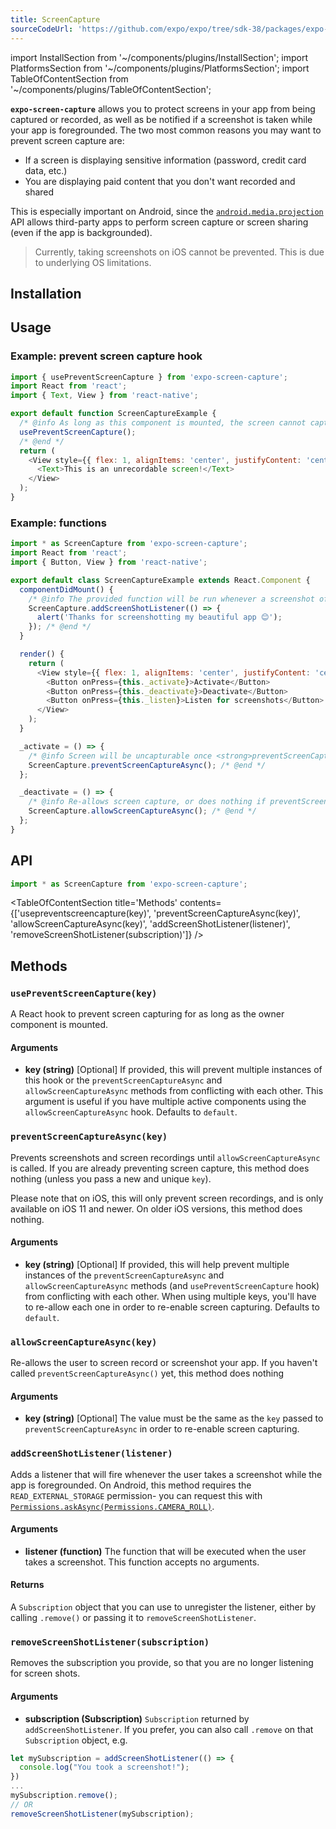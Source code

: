 ```yaml
---
title: ScreenCapture
sourceCodeUrl: 'https://github.com/expo/expo/tree/sdk-38/packages/expo-screen-capture'
---
```


import InstallSection from '~/components/plugins/InstallSection';
import PlatformsSection from '~/components/plugins/PlatformsSection';
import TableOfContentSection from '~/components/plugins/TableOfContentSection';

**`expo-screen-capture`** allows you to protect screens in your app from being captured or recorded, as well as be notified if a screenshot is taken while your app is foregrounded. The two most common reasons you may want to prevent screen capture are:

- If a screen is displaying sensitive information (password, credit card data, etc.)
- You are displaying paid content that you don't want recorded and shared

This is especially important on Android, since the [`android.media.projection`](https://developer.android.com/about/versions/android-5.0.html#ScreenCapture) API allows third-party apps to perform screen capture or screen sharing (even if the app is backgrounded).

> Currently, taking screenshots on iOS cannot be prevented. This is due to underlying OS limitations.

<PlatformsSection android emulator ios simulator />

## Installation

<InstallSection packageName="expo-screen-capture" />

## Usage

### Example: prevent screen capture hook

```javascript
import { usePreventScreenCapture } from 'expo-screen-capture';
import React from 'react';
import { Text, View } from 'react-native';

export default function ScreenCaptureExample {
  /* @info As long as this component is mounted, the screen cannot captured */
  usePreventScreenCapture();
  /* @end */
  return (
    <View style={{ flex: 1, alignItems: 'center', justifyContent: 'center' }}>
      <Text>This is an unrecordable screen!</Text>
    </View>
  );
}
```

### Example: functions

```javascript
import * as ScreenCapture from 'expo-screen-capture';
import React from 'react';
import { Button, View } from 'react-native';

export default class ScreenCaptureExample extends React.Component {
  componentDidMount() {
    /* @info The provided function will be run whenever a screenshot of your app is taken. */
    ScreenCapture.addScreenShotListener(() => {
      alert('Thanks for screenshotting my beautiful app 😊');
    }); /* @end */
  }

  render() {
    return (
      <View style={{ flex: 1, alignItems: 'center', justifyContent: 'center' }}>
        <Button onPress={this._activate}>Activate</Button>
        <Button onPress={this._deactivate}>Deactivate</Button>
        <Button onPress={this._listen}>Listen for screenshots</Button>
      </View>
    );
  }

  _activate = () => {
    /* @info Screen will be uncapturable once <strong>preventScreenCaptureAsync()</strong> is called. */
    ScreenCapture.preventScreenCaptureAsync(); /* @end */
  };

  _deactivate = () => {
    /* @info Re-allows screen capture, or does nothing if preventScreenCaptureAsync() was never called. */
    ScreenCapture.allowScreenCaptureAsync(); /* @end */
  };
}
```

## API

```js
import * as ScreenCapture from 'expo-screen-capture';
```

<TableOfContentSection title='Methods' contents={['usepreventscreencapture(key)', 'preventScreenCaptureAsync(key)', 'allowScreenCaptureAsync(key)', 'addScreenShotListener(listener)', 'removeScreenShotListener(subscription)']} />

## Methods

### `usePreventScreenCapture(key)`

A React hook to prevent screen capturing for as long as the owner component is mounted.

#### Arguments

- **key (string)** [Optional] If provided, this will prevent multiple instances of this hook or the `preventScreenCaptureAsync` and `allowScreenCaptureAsync` methods from conflicting with each other. This argument is useful if you have multiple active components using the `allowScreenCaptureAsync` hook. Defaults to `default`.

### `preventScreenCaptureAsync(key)`

Prevents screenshots and screen recordings until `allowScreenCaptureAsync` is called. If you are already preventing screen capture, this method does nothing (unless you pass a new and unique `key`).

Please note that on iOS, this will only prevent screen recordings, and is only available on iOS 11 and newer. On older iOS versions, this method does nothing.

#### Arguments

- **key (string)** [Optional] If provided, this will help prevent multiple instances of the `preventScreenCaptureAsync` and `allowScreenCaptureAsync` methods (and `usePreventScreenCapture` hook) from conflicting with each other. When using multiple keys, you'll have to re-allow each one in order to re-enable screen capturing. Defaults to `default`.

### `allowScreenCaptureAsync(key)`

Re-allows the user to screen record or screenshot your app. If you haven't called `preventScreenCaptureAsync()` yet, this method does nothing

#### Arguments

- **key (string)** [Optional] The value must be the same as the `key` passed to `preventScreenCaptureAsync` in order to re-enable screen capturing.

### `addScreenShotListener(listener)`

Adds a listener that will fire whenever the user takes a screenshot while the app is foregrounded. On Android, this method requires the `READ_EXTERNAL_STORAGE` permission- you can request this with [`Permissions.askAsync(Permissions.CAMERA_ROLL)`](../sdk/permissions/#permissionscamera_roll).

#### Arguments

- **listener (function)** The function that will be executed when the user takes a screenshot. This function accepts no arguments.

#### Returns

A `Subscription` object that you can use to unregister the listener, either by calling `.remove()` or passing it to `removeScreenShotListener`.

### `removeScreenShotListener(subscription)`

Removes the subscription you provide, so that you are no longer listening for screen shots.

#### Arguments

- **subscription (Subscription)** `Subscription` returned by `addScreenShotListener`. If you prefer, you can also call `.remove` on that `Subscription` object, e.g.

```js
let mySubscription = addScreenShotListener(() => {
  console.log("You took a screenshot!");
})
...
mySubscription.remove();
// OR
removeScreenShotListener(mySubscription);
```
